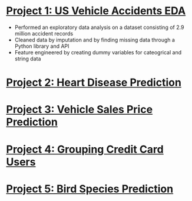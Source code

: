 # [Project 1: US Vehicle Accidents EDA](https://github.com/MichaelBryantDS/US-Vehicle-Accidents-EDA)
- Performed an exploratory data analysis on a dataset consisting of 2.9 million accident records
- Cleaned data by imputation and by finding missing data through a Python library and API
- Feature engineered by creating dummy variables for cateogrical and string data

# [Project 2: Heart Disease Prediction](https://github.com/MichaelBryantDS/Heart-Disease-Prediction)

# [Project 3: Vehicle Sales Price Prediction](https://github.com/MichaelBryantDS/Vehicle-Sales-Price-Prediction)

# [Project 4: Grouping Credit Card Users](https://github.com/MichaelBryantDS/Grouping-Credit-Card-Users)

# [Project 5: Bird Species Prediction](https://github.com/MichaelBryantDS/Bird-Species-Prediction)
